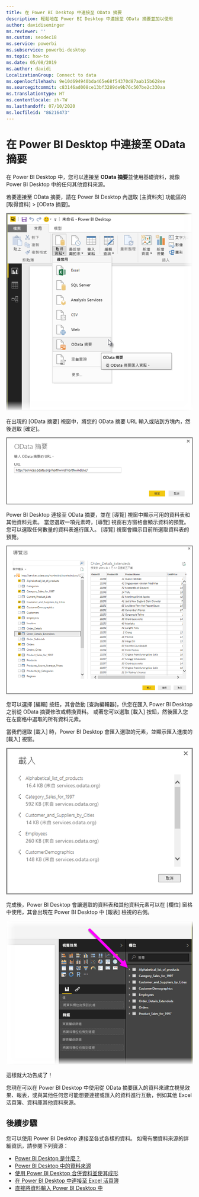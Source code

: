 ```yaml
---
title: 在 Power BI Desktop 中連接至 OData 摘要
description: 輕鬆地在 Power BI Desktop 中連接至 OData 摘要並加以使用
author: davidiseminger
ms.reviewer: ''
ms.custom: seodec18
ms.service: powerbi
ms.subservice: powerbi-desktop
ms.topic: how-to
ms.date: 05/08/2019
ms.author: davidi
LocalizationGroup: Connect to data
ms.openlocfilehash: 9e10d694940bda465e68f54370d87aab15b628ee
ms.sourcegitcommit: c83146ad008ce13bf3289de9b76c507be2c330aa
ms.translationtype: HT
ms.contentlocale: zh-TW
ms.lasthandoff: 07/10/2020
ms.locfileid: "86216473"
---
```

# <a name="connect-to-odata-feeds-in-power-bi-desktop"></a>在 Power BI Desktop 中連接至 OData 摘要
在 Power BI Desktop 中，您可以連接至 **OData 摘要**並使用基礎資料，就像 Power BI Desktop 中的任何其他資料來源。

若要連接至 OData 摘要，請在 Power BI Desktop 內選取 [主資料夾] 功能區的 [取得資料] > [OData 摘要]。

![Power BI Desktop 中 [取得資料] 功能區的螢幕擷取畫面，其中顯示 [OData 摘要] 選取項目。](media/desktop-connect-odata/connect-to-odata_1.png)

在出現的 [OData 摘要] 視窗中，將您的 OData 摘要 URL 輸入或貼到方塊內，然後選取 [確定]。

![[OData 摘要] 對話方塊的螢幕擷取畫面，其中顯示 [URL] 欄位。](media/desktop-connect-odata/connect-to-odata_2.png)

Power BI Desktop 連接至 OData 摘要，並在 [導覽] 視窗中顯示可用的資料表和其他資料元素。 當您選取一項元素時，[導覽] 視窗右方窗格會顯示資料的預覽。 您可以選取任何數量的資料表進行匯入。 [導覽] 視窗會顯示目前所選取資料表的預覽。

![[導覽] 對話方塊的螢幕擷取畫面，其中顯示所選資料表資料的預覽。](media/desktop-connect-odata/connect-to-odata_3.png)

您可以選擇 [編輯] 按鈕，其會啟動 [查詢編輯器]，供您在匯入 Power BI Desktop 之前從 OData 摘要修改或轉換資料。 或著您可以選取 [載入] 按鈕，然後匯入您在左窗格中選取的所有資料元素。

當我們選取 [載入] 時，Power BI Desktop 會匯入選取的元素，並顯示匯入進度的 [載入] 視窗。

![[載入] 對話方塊的螢幕擷取畫面，其中顯示匯入進度。](media/desktop-connect-odata/connect-to-odata_4.png)

完成後，Power BI Desktop 會讓選取的資料表和其他資料元素可以在 [欄位] 窗格中使用，其會出現在 Power BI Desktop 中 [報表] 檢視的右側。

![[欄位] 窗格的螢幕擷取畫面，其中顯示已選取資料表的清單。](media/desktop-connect-odata/connect-to-odata_5.png)

這樣就大功告成了！

您現在可以在 Power BI Desktop 中使用從 OData 摘要匯入的資料來建立視覺效果、報表，或與其他任何您可能想要連接或匯入的資料進行互動，例如其他 Excel 活頁簿、資料庫其他資料來源。

## <a name="next-steps"></a>後續步驟
您可以使用 Power BI Desktop 連接至各式各樣的資料。 如需有關資料來源的詳細資訊，請參閱下列資源︰

* [Power BI Desktop 是什麼？](../fundamentals/desktop-what-is-desktop.md)
* [Power BI Desktop 中的資料來源](desktop-data-sources.md)
* [使用 Power BI Desktop 合併資料並使其成形](desktop-shape-and-combine-data.md)
* [在 Power BI Desktop 中連接至 Excel 活頁簿](desktop-connect-excel.md)   
* [直接將資料輸入 Power BI Desktop 中](desktop-enter-data-directly-into-desktop.md)   
